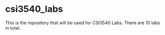 # csi3540_labs

This is the repository that will be used for CSI3540 Labs. There are 10 labs in total. 
